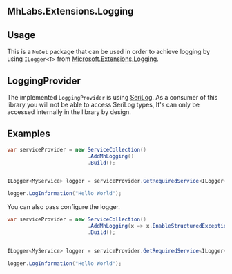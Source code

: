 ## MhLabs.Extensions.Logging


## Usage

This is a `NuGet` package that can be used in order to achieve logging by using `ILogger<T>` from [Microsoft.Extensions.Logging](https://www.nuget.org/packages/Microsoft.Extensions.Logging/).


## LoggingProvider

The implemented `LoggingProvider` is using [SeriLog](https://github.com/serilog/serilog).
As a consumer of this library you will not be able to access SeriLog types, It's can only be accessed internally in the library by design.


## Examples

```csharp
var serviceProvider = new ServiceCollection()
                          .AddMhLogging()
                          .Build();


ILogger<MyService> logger = serviceProvider.GetRequiredService<ILogger<MyService>>

logger.LogInformation("Hello World");
```


You can also pass configure the logger.

```csharp
var serviceProvider = new ServiceCollection()
                          .AddMhLogging(x => x.EnableStructuredException())
                          .Build();


ILogger<MyService> logger = serviceProvider.GetRequiredService<ILogger<MyService>>

logger.LogInformation("Hello World");
```
